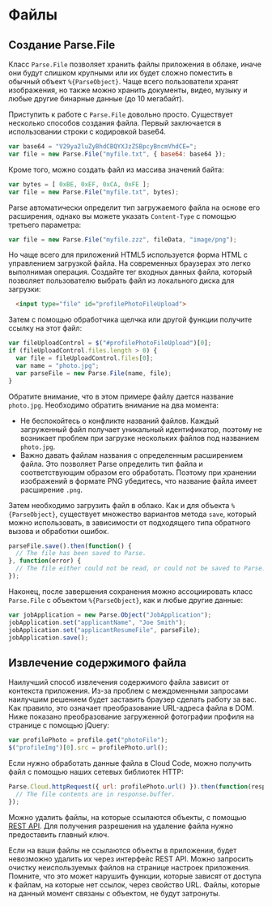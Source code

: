 # Файлы

## Создание Parse.File

Класс `Parse.File` позволяет хранить файлы приложения в облаке, иначе они будут слишком крупными или их будет сложно поместить в обычный объект `%{ParseObject}`. Чаще всего пользователи хранят изображения, но также можно хранить документы, видео, музыку и любые другие бинарные данные (до 10 мегабайт).

Приступить к работе с `Parse.File` довольно просто. Существует несколько способов создания файла. Первый заключается в использовании строки с кодировкой base64.

```js
var base64 = "V29ya2luZyBhdCBQYXJzZSBpcyBncmVhdCE=";
var file = new Parse.File("myfile.txt", { base64: base64 });
```

Кроме того, можно создать файл из массива значений байта:

```js
var bytes = [ 0xBE, 0xEF, 0xCA, 0xFE ];
var file = new Parse.File("myfile.txt", bytes);
```

Parse автоматически определит тип загружаемого файла на основе его расширения, однако вы можете указать `Content-Type` с помощью третьего параметра:

```js
var file = new Parse.File("myfile.zzz", fileData, "image/png");
```

Но чаще всего для приложений HTML5 используется форма HTML с управлением загрузкой файла. На современных браузерах это легко выполнимая операция. Создайте тег входных данных файла, который позволяет пользователю выбрать файл из локального диска для загрузки:

```html
  <input type="file" id="profilePhotoFileUpload">
```

Затем с помощью обработчика щелчка или другой функции получите ссылку на этот файл:

```js
var fileUploadControl = $("#profilePhotoFileUpload")[0];
if (fileUploadControl.files.length > 0) {
  var file = fileUploadControl.files[0];
  var name = "photo.jpg";
  var parseFile = new Parse.File(name, file);
}
```

Обратите внимание, что в этом примере файлу дается название `photo.jpg`. Необходимо обратить внимание на два момента: 

*   Не беспокойтесь о конфликте названий файлов. Каждый загруженный файл получает уникальный идентификатор, поэтому не возникает проблем при загрузке нескольких файлов под названием `photo.jpg`.
*   Важно давать файлам названия с определенным расширением файла. Это позволяет Parse определить тип файла и соответствующим образом его обработать. Поэтому при хранении изображений в формате PNG убедитесь, что название файла имеет расширение `.png`.

Затем необходимо загрузить файл в облако. Как и для объекта `%{ParseObject}`, существует множество вариантов метода `save`, который можно использовать, в зависимости от подходящего типа обратного вызова и обработки ошибок.

```js
parseFile.save().then(function() {
  // The file has been saved to Parse.
}, function(error) {
  // The file either could not be read, or could not be saved to Parse.
});
```

Наконец, после завершения сохранения можно ассоциировать класс `Parse.File` с объектом `%{ParseObject}`, как и любые другие данные:

```js
var jobApplication = new Parse.Object("JobApplication");
jobApplication.set("applicantName", "Joe Smith");
jobApplication.set("applicantResumeFile", parseFile);
jobApplication.save();
```

## Извлечение содержимого файла

Наилучший способ извлечения содержимого файла зависит от контекста приложения. Из-за проблем с междоменными запросами наилучшим решением будет заставить браузер сделать работу за вас. Как правило, это означает преобразование URL-адреса файла в DOM. Ниже показано преобразование загруженной фотографии профиля на странице с помощью jQuery:

```js
var profilePhoto = profile.get("photoFile");
$("profileImg")[0].src = profilePhoto.url();
```

Если нужно обработать данные файла в Cloud Code, можно получить файл с помощью наших сетевых библиотек HTTP:

```js
Parse.Cloud.httpRequest({ url: profilePhoto.url() }).then(function(response) {
  // The file contents are in response.buffer.
});
```

Можно удалить файлы, на которые ссылаются объекты, с помощью [REST API](/docs/rest#files-deleting). Для получения разрешения на удаление файла нужно предоставить главный ключ.

Если на ваши файлы не ссылаются объекты в приложении, будет невозможно удалить их через интерфейс REST API. Можно запросить очистку неиспользуемых файлов на странице настроек приложения. Помните, что это может нарушить функции, которые зависят от доступа к файлам, на которые нет ссылок, через свойство URL. Файлы, которые на данный момент связаны с объектом, не будут затронуты.
